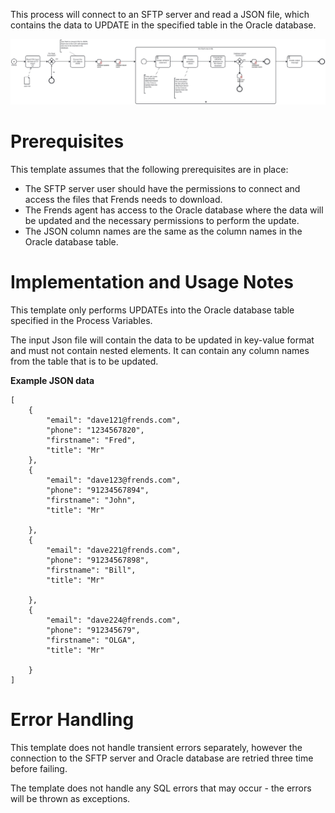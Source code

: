 This process will connect to an SFTP server and read a JSON file, which contains the data to UPDATE in the specified table in the Oracle database.

![Template](assets/CSV_file_from_SFTP_server_to_Oracle_DB_Update.svg)

# Prerequisites

This template assumes that the following prerequisites are in place:

- The SFTP server user should have the permissions to connect and access 
  the files that Frends needs to download.
- The Frends agent has access to the Oracle database where the data will be updated and the necessary permissions to perform the update.
- The JSON column names are the same as the column names in the Oracle database table.

# Implementation and Usage Notes

This template only performs UPDATEs into the Oracle database table specified in the Process Variables.

The input Json file will contain the data to be updated in key-value format and must not contain nested elements.
It can contain any column names from the table that is to be updated.

**Example JSON data**

```
[
	{
		"email": "dave121@frends.com",
		"phone": "1234567820",
		"firstname": "Fred",
		"title": "Mr"
	},
	{
		"email": "dave123@frends.com",
		"phone": "91234567894",
		"firstname": "John",
		"title": "Mr"

	},
	{
		"email": "dave221@frends.com",
		"phone": "91234567898",
		"firstname": "Bill",
		"title": "Mr"

	},
	{
		"email": "dave224@frends.com",
		"phone": "912345679",
		"firstname": "OLGA",
		"title": "Mr"

	}
]
```

# Error Handling

This template does not handle transient errors separately, however the connection to the SFTP server and Oracle database are retried three time before failing.

The template does not handle any SQL errors that may occur - the errors will be thrown as exceptions.
